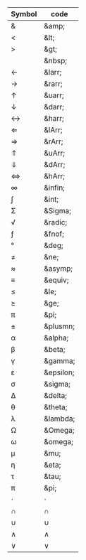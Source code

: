 |Symbol|code|
|----|----|
|&|\&amp;|
|<|\&lt;|
|>|\&gt;|
| |\&nbsp;|
|←|\&larr;|
|→|\&rarr;|
|↑|\&uarr;|
|↓|\&darr;|
|↔|\&harr;|
|⇐|\&lArr;|
|⇒|\&rArr;|
|⇑|\&uArr;|
|⇓|\&dArr;|
|⇔|\&hArr;|
|∞|\&infin;|
|∫|\&int;|
|Σ|\&Sigma;|
|√|\&radic;|
|ƒ|\&fnof;|
|°|\&deg;|
|≠|\&ne;|
|≈|\&asymp;|
|≡|\&equiv;|
|≤|\&le;|
|≥|\&ge;|
|π|\&pi;|
|±|\&plusmn;|
|α|\&alpha;|
|β|\&beta;|
|γ|\&gamma;|
|ε|\&epsilon;|
|σ|\&sigma;|
|Δ|\&delta;|
|θ|\&theta;|
|λ|\&lambda;|
|Ω|\&Omega;|
|ω|\&omega;|
|μ|\&mu;|
|η|\&eta;
|τ|\&tau;|
|π|\&pi;|
|⋅|&sdot;|
|∩|&cap;|
|∪|&cup;|
|∧|&and;|
|∨|&or;|

